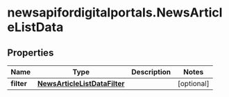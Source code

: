 # newsapifordigitalportals.NewsArticleListData

## Properties

Name | Type | Description | Notes
------------ | ------------- | ------------- | -------------
**filter** | [**NewsArticleListDataFilter**](NewsArticleListDataFilter.md) |  | [optional] 



